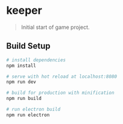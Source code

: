 # keeper

> Initial start of game project.

## Build Setup

``` bash
# install dependencies
npm install

# serve with hot reload at localhost:8080
npm run dev

# build for production with minification
npm run build

# run electron build
npm run electron
```

